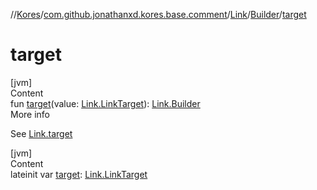 //[Kores](../../../index.md)/[com.github.jonathanxd.kores.base.comment](../../index.md)/[Link](../index.md)/[Builder](index.md)/[target](target.md)



# target  
[jvm]  
Content  
fun [target](target.md)(value: [Link.LinkTarget](../-link-target/index.md)): [Link.Builder](index.md)  
More info  


See [Link.target](../target.md)

  


[jvm]  
Content  
lateinit var [target](target.md): [Link.LinkTarget](../-link-target/index.md)  




